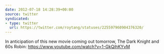 ```yaml
---
date: 2012-07-18 14:28:39+00:00
source: twitter
syndicated:
- type: twitter
  url: https://twitter.com/roytang/statuses/225597960904376320/
---
```


In anticipation of this new movie coming out tomorrow, The Dark Knight and 60s Robin: https://www.youtube.com/watch?v=1-GkQihKYvM
